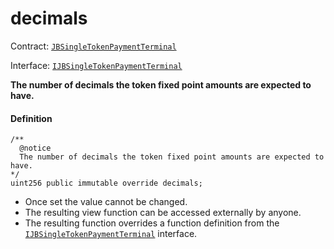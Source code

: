# decimals

Contract: [`JBSingleTokenPaymentTerminal`](/dev/api/v2/contracts/or-payment-terminals/or-abstract/jbsingletokenpaymentterminal/README.md)​‌

Interface: [`IJBSingleTokenPaymentTerminal`](/dev/api/v2/interfaces/ijbsingletokenpaymentterminal.md)

**The number of decimals the token fixed point amounts are expected to have.**

#### Definition

```
/**
  @notice
  The number of decimals the token fixed point amounts are expected to have.
*/
uint256 public immutable override decimals;
```

* Once set the value cannot be changed.
* The resulting view function can be accessed externally by anyone.
* The resulting function overrides a function definition from the [`IJBSingleTokenPaymentTerminal`](/dev/api/v2/interfaces/ijbsingletokenpaymentterminal.md) interface.
